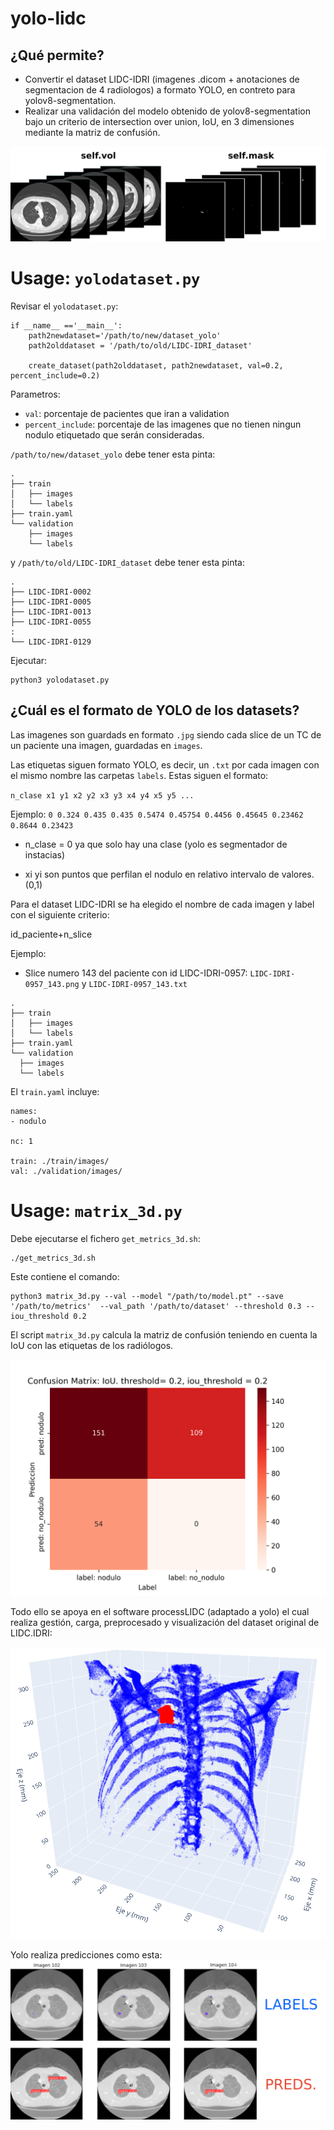 # yolo-lidc
## ¿Qué permite?

- Convertir el dataset LIDC-IDRI (imagenes .dicom + anotaciones de segmentacion de 4 radiologos) a formato YOLO, en contreto para yolov8-segmentation.
- Realizar una validación del modelo obtenido de yolov8-segmentation bajo un criterio de intersection over union, IoU, en 3 dimensiones mediante la matriz de confusión.

![imagenes y etiquetas](./assets/collage_img_mask.png)


# Usage:  `yolodataset.py`

Revisar el `yolodataset.py`:

```
if __name__ =='__main__':
    path2newdataset='/path/to/new/dataset_yolo'
    path2olddataset = '/path/to/old/LIDC-IDRI_dataset'

    create_dataset(path2olddataset, path2newdataset, val=0.2, percent_include=0.2)
```

Parametros: 
- `val`: porcentaje de pacientes que iran a validation
- `percent_include`: porcentaje de las imagenes que no tienen ningun nodulo etiquetado que serán consideradas.

`/path/to/new/dataset_yolo` debe tener esta pinta:
```
.
├── train
│   ├── images
│   └── labels
├── train.yaml
└── validation
    ├── images
    └── labels
```

y `/path/to/old/LIDC-IDRI_dataset` debe tener esta pinta:
```
.
├── LIDC-IDRI-0002
├── LIDC-IDRI-0005
├── LIDC-IDRI-0013
├── LIDC-IDRI-0055
:
└── LIDC-IDRI-0129
```

Ejecutar:
```
python3 yolodataset.py
```


## ¿Cuál es el formato de YOLO de los datasets?
Las imagenes son guardads en formato `.jpg` siendo cada slice de un TC de un paciente una imagen, guardadas en `images`.

Las etiquetas siguen formato YOLO, es decir, un `.txt` por cada imagen con el mismo nombre las carpetas `labels`. Estas siguen el formato:

`n_clase x1 y1 x2 y2 x3 y3 x4 y4 x5 y5 ...`

Ejemplo: `0 0.324 0.435 0.435 0.5474 0.45754 0.4456 0.45645 0.23462 0.8644 0.23423`

- n_clase = 0 ya que solo hay una clase (yolo es segmentador de instacias)

- xi yi son puntos que perfilan el nodulo en relativo intervalo de valores.(0,1)


Para el dataset LIDC-IDRI se ha elegido el nombre de cada imagen y label con el siguiente criterio:

id_paciente+n_slice

Ejemplo: 
 - Slice numero 143 del paciente con id LIDC-IDRI-0957:
  `LIDC-IDRI-0957_143.png`  y  `LIDC-IDRI-0957_143.txt`

  ```
.
├── train
│   ├── images
│   └── labels
├── train.yaml
└── validation
    ├── images
    └── labels
```

El `train.yaml` incluye:

```
names:
- nodulo

nc: 1

train: ./train/images/
val: ./validation/images/
```


# Usage:  `matrix_3d.py`

Debe ejecutarse el fichero `get_metrics_3d.sh`:

```
./get_metrics_3d.sh
```

Este contiene el comando:

```
python3 matrix_3d.py --val --model "/path/to/model.pt" --save '/path/to/metrics'  --val_path '/path/to/dataset' --threshold 0.3 --iou_threshold 0.2
```

El script `matrix_3d.py` calcula la matriz de confusión teniendo en cuenta la IoU con las etiquetas de los radiólogos.


![confusion matrix](./assets/confusion_matrix.png)


Todo ello se apoya en el software processLIDC (adaptado a yolo) el cual realiza gestión, carga, preprocesado y visualización del dataset original de LIDC.IDRI:


![reconstruct body](./assets/reconstructbody.png)



Yolo realiza predicciones como esta:
![predicciones](./assets/yolo_preds.png)